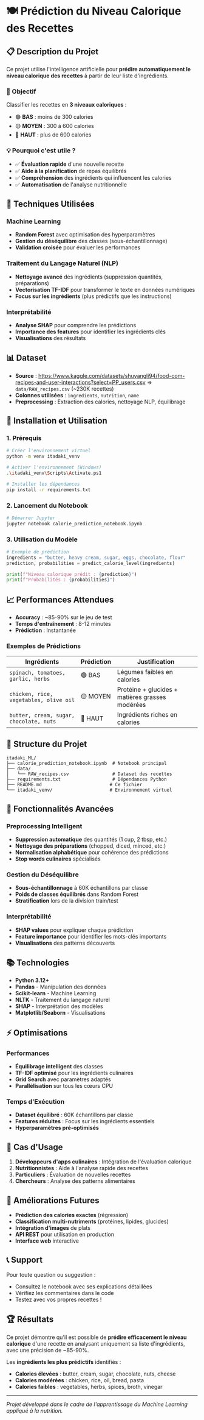 # 🍽️ Prédiction du Niveau Calorique des Recettes

## 📋 Description du Projet

Ce projet utilise l'intelligence artificielle pour **prédire automatiquement le niveau calorique des recettes** à partir de leur liste d'ingrédients.

### 🎯 Objectif

Classifier les recettes en **3 niveaux caloriques** :

- 🟢 **BAS** : moins de 300 calories
- 🟡 **MOYEN** : 300 à 600 calories
- 🔴 **HAUT** : plus de 600 calories

### 💡 Pourquoi c'est utile ?

- ✅ **Évaluation rapide** d'une nouvelle recette
- ✅ **Aide à la planification** de repas équilibrés
- ✅ **Compréhension** des ingrédients qui influencent les calories
- ✅ **Automatisation** de l'analyse nutritionnelle

## 🧠 Techniques Utilisées

### Machine Learning

- **Random Forest** avec optimisation des hyperparamètres
- **Gestion du déséquilibre** des classes (sous-échantillonnage)
- **Validation croisée** pour évaluer les performances

### Traitement du Langage Naturel (NLP)

- **Nettoyage avancé** des ingrédients (suppression quantités, préparations)
- **Vectorisation TF-IDF** pour transformer le texte en données numériques
- **Focus sur les ingrédients** (plus prédictifs que les instructions)

### Interprétabilité

- **Analyse SHAP** pour comprendre les prédictions
- **Importance des features** pour identifier les ingrédients clés
- **Visualisations** des résultats

## 📊 Dataset

- **Source** : https://www.kaggle.com/datasets/shuyangli94/food-com-recipes-and-user-interactions?select=PP_users.csv => `data/RAW_recipes.csv` (~230K recettes)
- **Colonnes utilisées** : `ingredients`, `nutrition`, `name`
- **Preprocessing** : Extraction des calories, nettoyage NLP, équilibrage

## 🚀 Installation et Utilisation

### 1. Prérequis

```bash
# Créer l'environnement virtuel
python -m venv itadaki_venv

# Activer l'environnement (Windows)
.\itadaki_venv\Scripts\Activate.ps1

# Installer les dépendances
pip install -r requirements.txt
```

### 2. Lancement du Notebook

```bash
# Démarrer Jupyter
jupyter notebook calorie_prediction_notebook.ipynb
```

### 3. Utilisation du Modèle

```python
# Exemple de prédiction
ingredients = "butter, heavy cream, sugar, eggs, chocolate, flour"
prediction, probabilities = predict_calorie_level(ingredients)

print(f"Niveau calorique prédit : {prediction}")
print(f"Probabilités : {probabilities}")
```

## 📈 Performances Attendues

- **Accuracy** : ~85-90% sur le jeu de test
- **Temps d'entraînement** : 8-12 minutes
- **Prédiction** : Instantanée

### Exemples de Prédictions

| Ingrédients                             | Prédiction | Justification                                   |
| --------------------------------------- | ---------- | ----------------------------------------------- |
| `spinach, tomatoes, garlic, herbs`      | 🟢 BAS     | Légumes faibles en calories                     |
| `chicken, rice, vegetables, olive oil`  | 🟡 MOYEN   | Protéine + glucides + matières grasses modérées |
| `butter, cream, sugar, chocolate, nuts` | 🔴 HAUT    | Ingrédients riches en calories                  |

## 📁 Structure du Projet

```
itadaki_ML/
├── calorie_prediction_notebook.ipynb  # Notebook principal
├── data/
│   └── RAW_recipes.csv                # Dataset des recettes
├── requirements.txt                   # Dépendances Python
├── README.md                         # Ce fichier
└── itadaki_venv/                     # Environnement virtuel
```

## 🔧 Fonctionnalités Avancées

### Preprocessing Intelligent

- **Suppression automatique** des quantités (1 cup, 2 tbsp, etc.)
- **Nettoyage des préparations** (chopped, diced, minced, etc.)
- **Normalisation alphabétique** pour cohérence des prédictions
- **Stop words culinaires** spécialisés

### Gestion du Déséquilibre

- **Sous-échantillonnage** à 60K échantillons par classe
- **Poids de classes équilibrés** dans Random Forest
- **Stratification** lors de la division train/test

### Interprétabilité

- **SHAP values** pour expliquer chaque prédiction
- **Feature importance** pour identifier les mots-clés importants
- **Visualisations** des patterns découverts

## 📚 Technologies

- **Python 3.12+**
- **Pandas** - Manipulation des données
- **Scikit-learn** - Machine Learning
- **NLTK** - Traitement du langage naturel
- **SHAP** - Interprétation des modèles
- **Matplotlib/Seaborn** - Visualisations

## ⚡ Optimisations

### Performances

- **Équilibrage intelligent** des classes
- **TF-IDF optimisé** pour les ingrédients culinaires
- **Grid Search** avec paramètres adaptés
- **Parallélisation** sur tous les cœurs CPU

### Temps d'Exécution

- **Dataset équilibré** : 60K échantillons par classe
- **Features réduites** : Focus sur les ingrédients essentiels
- **Hyperparamètres pré-optimisés**

## 🎯 Cas d'Usage

1. **Développeurs d'apps culinaires** : Intégration de l'évaluation calorique
2. **Nutritionnistes** : Aide à l'analyse rapide des recettes
3. **Particuliers** : Évaluation de nouvelles recettes
4. **Chercheurs** : Analyse des patterns alimentaires

## 🔮 Améliorations Futures

- **Prédiction des calories exactes** (régression)
- **Classification multi-nutriments** (protéines, lipides, glucides)
- **Intégration d'images** de plats
- **API REST** pour utilisation en production
- **Interface web** interactive

## 📞 Support

Pour toute question ou suggestion :

- Consultez le notebook avec ses explications détaillées
- Vérifiez les commentaires dans le code
- Testez avec vos propres recettes !

## 🏆 Résultats

Ce projet démontre qu'il est possible de **prédire efficacement le niveau calorique** d'une recette en analysant uniquement sa liste d'ingrédients, avec une précision de ~85-90%.

Les **ingrédients les plus prédictifs** identifiés :

- **Calories élevées** : butter, cream, sugar, chocolate, nuts, cheese
- **Calories modérées** : chicken, rice, oil, bread, pasta
- **Calories faibles** : vegetables, herbs, spices, broth, vinegar

---

_Projet développé dans le cadre de l'apprentissage du Machine Learning appliqué à la nutrition._
